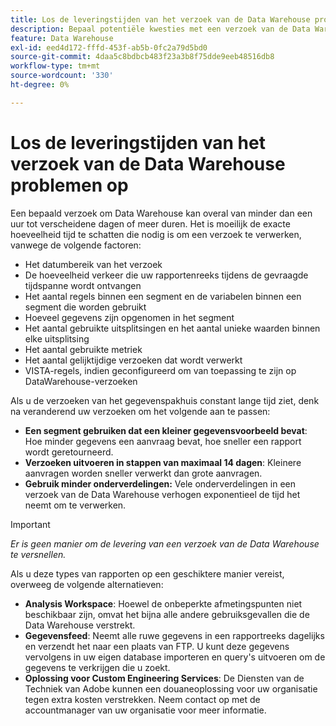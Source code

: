 ```yaml
---
title: Los de leveringstijden van het verzoek van de Data Warehouse problemen op
description: Bepaal potentiële kwesties met een verzoek van de Data Warehouse dat leveringstijden kan verlengen.
feature: Data Warehouse
exl-id: eed4d172-fffd-453f-ab5b-0fc2a79d5bd0
source-git-commit: 4daa5c8bdbcb483f23a3b8f75dde9eeb48516db8
workflow-type: tm+mt
source-wordcount: '330'
ht-degree: 0%

---
```


# Los de leveringstijden van het verzoek van de Data Warehouse problemen op

Een bepaald verzoek om Data Warehouse kan overal van minder dan een uur tot verscheidene dagen of meer duren. Het is moeilijk de exacte hoeveelheid tijd te schatten die nodig is om een verzoek te verwerken, vanwege de volgende factoren:

* Het datumbereik van het verzoek
* De hoeveelheid verkeer die uw rapportenreeks tijdens de gevraagde tijdspanne wordt ontvangen
* Het aantal regels binnen een segment en de variabelen binnen een segment die worden gebruikt
* Hoeveel gegevens zijn opgenomen in het segment
* Het aantal gebruikte uitsplitsingen en het aantal unieke waarden binnen elke uitsplitsing
* Het aantal gebruikte metriek
* Het aantal gelijktijdige verzoeken dat wordt verwerkt
* VISTA-regels, indien geconfigureerd om van toepassing te zijn op DataWarehouse-verzoeken

Als u de verzoeken van het gegevenspakhuis constant lange tijd ziet, denk na veranderend uw verzoeken om het volgende aan te passen:

* **Een segment gebruiken dat een kleiner gegevensvoorbeeld bevat**: Hoe minder gegevens een aanvraag bevat, hoe sneller een rapport wordt geretourneerd.
* **Verzoeken uitvoeren in stappen van maximaal 14 dagen**: Kleinere aanvragen worden sneller verwerkt dan grote aanvragen.
* **Gebruik minder onderverdelingen:** Vele onderverdelingen in een verzoek van de Data Warehouse verhogen exponentieel de tijd het neemt om te verwerken.

>[!IMPORTANT]
>
> *Er is geen manier om de levering van een verzoek van de Data Warehouse te versnellen.*

Als u deze types van rapporten op een geschiktere manier vereist, overweeg de volgende alternatieven:

* **Analysis Workspace**: Hoewel de onbeperkte afmetingspunten niet beschikbaar zijn, omvat het bijna alle andere gebruiksgevallen die de Data Warehouse verstrekt.
* **Gegevensfeed**: Neemt alle ruwe gegevens in een rapportreeks dagelijks en verzendt het naar een plaats van FTP. U kunt deze gegevens vervolgens in uw eigen database importeren en query&#39;s uitvoeren om de gegevens te verkrijgen die u zoekt.
* **Oplossing voor Custom Engineering Services**: De Diensten van de Techniek van Adobe kunnen een douaneoplossing voor uw organisatie tegen extra kosten verstrekken. Neem contact op met de accountmanager van uw organisatie voor meer informatie.
